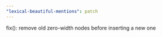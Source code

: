```yaml
---
"lexical-beautiful-mentions": patch
---
```


fix(): remove old zero-width nodes before inserting a new one
